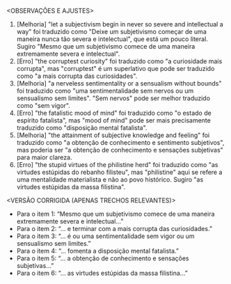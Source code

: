 <OBSERVAÇÕES E AJUSTES>
1. [Melhoria] "let a subjectivism begin in never so severe and intellectual a way" foi traduzido como "Deixe um subjetivismo começar de uma maneira nunca tão severa e intelectual", que está um pouco literal. Sugiro "Mesmo que um subjetivismo comece de uma maneira extremamente severa e intelectual".
2. [Erro] "the corruptest curiosity" foi traduzido como "a curiosidade mais corrupta", mas "corruptest" é um superlativo que pode ser traduzido como "a mais corrupta das curiosidades".
3. [Melhoria] "a nerveless sentimentality or a sensualism without bounds" foi traduzido como "uma sentimentalidade sem nervos ou um sensualismo sem limites". "Sem nervos" pode ser melhor traduzido como "sem vigor".
4. [Erro] "the fatalistic mood of mind" foi traduzido como "o estado de espírito fatalista", mas "mood of mind" pode ser mais precisamente traduzido como "disposição mental fatalista".
5. [Melhoria] "the attainment of subjective knowledge and feeling" foi traduzido como "a obtenção de conhecimento e sentimento subjetivos", mas poderia ser "a obtenção de conhecimento e sensações subjetivas" para maior clareza.
6. [Erro] "the stupid virtues of the philistine herd" foi traduzido como "as virtudes estúpidas do rebanho filisteu", mas "philistine" aqui se refere a uma mentalidade materialista e não ao povo histórico. Sugiro "as virtudes estúpidas da massa filistina".

<VERSÃO CORRIGIDA (APENAS TRECHOS RELEVANTES)>
- Para o item 1: “Mesmo que um subjetivismo comece de uma maneira extremamente severa e intelectual...”
- Para o item 2: “... e terminar com a mais corrupta das curiosidades.”
- Para o item 3: “... é ou uma sentimentalidade sem vigor ou um sensualismo sem limites.”
- Para o item 4: “... fomenta a disposição mental fatalista.”
- Para o item 5: “... a obtenção de conhecimento e sensações subjetivas...”
- Para o item 6: “... as virtudes estúpidas da massa filistina...”